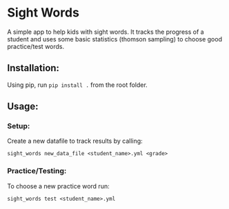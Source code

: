 # Sight Words

A simple app to help kids with sight words. It tracks the progress of 
a student and uses some basic statistics (thomson sampling) to 
choose good practice/test words.

## Installation:
Using pip, run `pip install .` from the root folder.

## Usage:

### Setup:
Create a new datafile to track results by calling:

```sight_words new_data_file <student_name>.yml <grade>```

### Practice/Testing:

To choose a new practice word run: 

```sight_words test <student_name>.yml```



